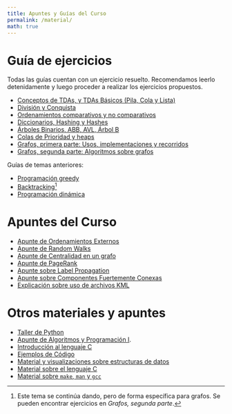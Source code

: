 ```yaml
---
title: Apuntes y Guías del Curso
permalink: /material/
math: true
---
```


# Guía de ejercicios

Todas las guías cuentan con un ejercicio resuelto. Recomendamos leerlo detenidamente y luego proceder a realizar los ejercicios propuestos. 

  * [Conceptos de TDAs, y TDAs Básicos (Pila, Cola y Lista)](guias/tdas_conceptos)
  * [División y Conquista](guias/dyc)
  * [Ordenamientos comparativos y no comparativos](guias/ordenamientos)
  * [Diccionarios, Hashing y Hashes](guias/hash)
  * [Árboles Binarios, ABB, AVL, Árbol B](guias/arboles)
  * [Colas de Prioridad y heaps](guias/heap)
  * [Grafos, primera parte: Usos, implementaciones y recorridos](guias/grafos_1)
  * [Grafos, segunda parte: Algoritmos sobre grafos](guias/grafos_2)

Guías de temas anteriores:

  * [Programación greedy](guias/greedy)
  * [Backtracking](guias/backtracking)[^1]
  * [Programación dinámica](guias/pd)

[^1]: Este tema se continúa dando, pero de forma específica para grafos. Se pueden encontrar ejercicios en _Grafos, segunda parte_. 

# Apuntes del Curso
  * [Apunte de Ordenamientos Externos](apuntes/ordenamientos_externos)
  * [Apunte de Random Walks](apuntes/random_walks)
  * [Apunte de Centralidad en un grafo](apuntes/centralidad)
  * [Apunte de PageRank](apuntes/pagerank)
  * [Apunte sobre Label Propagation](apuntes/label_propagation)
  * [Apunte sobre Componentes Fuertemente Conexas](apuntes/cfc)
  * [Explicación sobre uso de archivos KML](apuntes/kml)

# Otros materiales y apuntes
  * [Taller de Python](./taller_python/TallerPython.slides.html)
  * [Apunte de Algoritmos y Programación I](https://drive.google.com/file/d/0B0KKEIBDHL7tdEQ3bFZ2M3VrZzA/view).
  * [Introducción al lenguaje C](https://drive.google.com/open?id=17gyhdJwEcxxLVrD_X0AlPnZzQajXOFE5)
  * [Ejemplos de Código](ejemplos)
  * [Material y visualizaciones sobre estructuras de datos](estructuras)
  * [Material sobre el lenguaje C](c)
  * [Material sobre `make`, `man` y `gcc`](extras)

